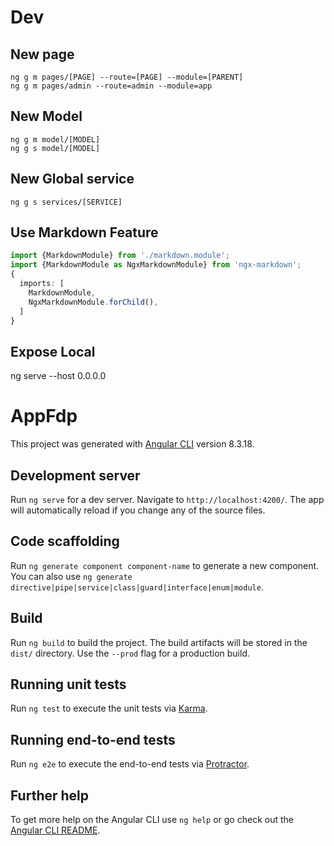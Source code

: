 # Dev

## New page
```
ng g m pages/[PAGE] --route=[PAGE] --module=[PARENT]
ng g m pages/admin --route=admin --module=app
```
## New Model
```
ng g m model/[MODEL]
ng g s model/[MODEL]
```
## New Global service
```
ng g s services/[SERVICE]
```

## Use Markdown Feature
```ts
import {MarkdownModule} from './markdown.module'; 
import {MarkdownModule as NgxMarkdownModule} from 'ngx-markdown'; 
{
  imports: [
    MarkdownModule,
    NgxMarkdownModule.forChild(),
  ]
}
```

## Expose Local
ng serve --host 0.0.0.0


# AppFdp

This project was generated with [Angular CLI](https://github.com/angular/angular-cli) version 8.3.18.

## Development server

Run `ng serve` for a dev server. Navigate to `http://localhost:4200/`. The app will automatically reload if you change any of the source files.

## Code scaffolding

Run `ng generate component component-name` to generate a new component. You can also use `ng generate directive|pipe|service|class|guard|interface|enum|module`.

## Build

Run `ng build` to build the project. The build artifacts will be stored in the `dist/` directory. Use the `--prod` flag for a production build.

## Running unit tests

Run `ng test` to execute the unit tests via [Karma](https://karma-runner.github.io).

## Running end-to-end tests

Run `ng e2e` to execute the end-to-end tests via [Protractor](http://www.protractortest.org/).

## Further help

To get more help on the Angular CLI use `ng help` or go check out the [Angular CLI README](https://github.com/angular/angular-cli/blob/master/README.md).
